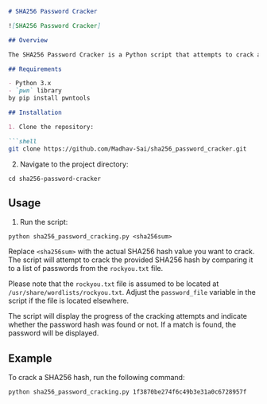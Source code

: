 

```markdown
# SHA256 Password Cracker

![SHA256 Password Cracker]

## Overview

The SHA256 Password Cracker is a Python script that attempts to crack a SHA256 hash by comparing it to a list of passwords. It uses the rockyou.txt wordlist to perform the cracking.

## Requirements

- Python 3.x
- `pwn` library
by pip install pwntools 

## Installation

1. Clone the repository:

```shell
git clone https://github.com/Madhav-Sai/sha256_password_cracker.git
```

2. Navigate to the project directory:

```shell
cd sha256-password-cracker
```

## Usage

1. Run the script:

```shell
python sha256_password_cracking.py <sha256sum>
```

Replace `<sha256sum>` with the actual SHA256 hash value you want to crack. The script will attempt to crack the provided SHA256 hash by comparing it to a list of passwords from the `rockyou.txt` file.

Please note that the `rockyou.txt` file is assumed to be located at `/usr/share/wordlists/rockyou.txt`. Adjust the `password_file` variable in the script if the file is located elsewhere.

The script will display the progress of the cracking attempts and indicate whether the password hash was found or not. If a match is found, the password will be displayed.

## Example

To crack a SHA256 hash, run the following command:

```shell
python sha256_password_cracking.py 1f3870be274f6c49b3e31a0c6728957f
```

